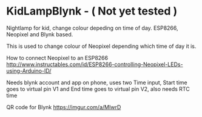 # KidLampBlynk - ( Not yet tested )
Nightlamp for kid, change colour depeding on time of day. ESP8266, Neopixel and Blynk based.

This is used to change colour of Neopixel depending which time of day it is.

How to connect Neopixel to an ESP8266 http://www.instructables.com/id/ESP8266-controlling-Neopixel-LEDs-using-Arduino-ID/

Needs blynk account and app on phone, uses two Time input, Start time goes to virtual pin V1 and End time goes to virtual pin V2, also needs RTC time

QR code for Blynk https://imgur.com/a/MIwrD
